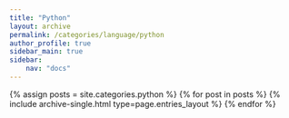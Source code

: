```yaml
---
title: "Python"
layout: archive
permalink: /categories/language/python
author_profile: true
sidebar_main: true
sidebar:
    nav: "docs"
---
```


{% assign posts = site.categories.python %}
{% for post in posts %} {% include archive-single.html type=page.entries_layout %} {% endfor %}